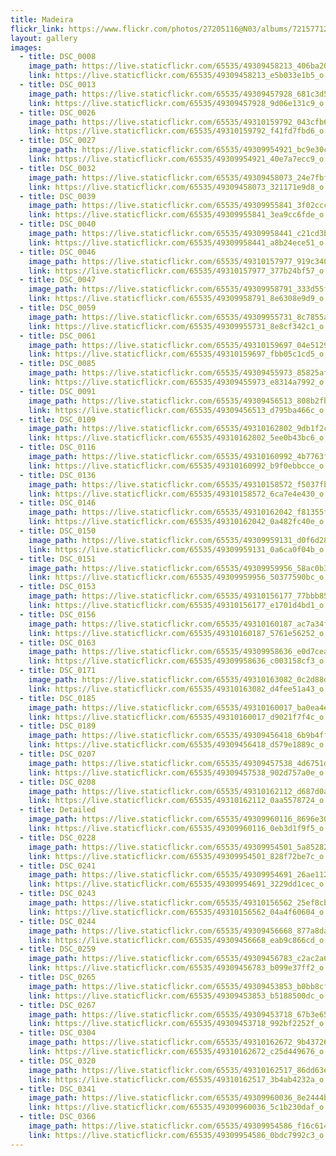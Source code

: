 ```yaml
---
title: Madeira
flickr_link: https://www.flickr.com/photos/27205116@N03/albums/72157712460368013 
layout: gallery
images:
  - title: DSC_0008
    image_path: https://live.staticflickr.com/65535/49309458213_406ba2000e_m.jpg
    link: https://live.staticflickr.com/65535/49309458213_e5b033e1b5_o.jpg
  - title: DSC_0013
    image_path: https://live.staticflickr.com/65535/49309457928_681c3d5f77_m.jpg
    link: https://live.staticflickr.com/65535/49309457928_9d06e131c9_o.jpg
  - title: DSC_0026
    image_path: https://live.staticflickr.com/65535/49310159792_043cfb6405_m.jpg
    link: https://live.staticflickr.com/65535/49310159792_f41fd7fbd6_o.jpg
  - title: DSC_0027
    image_path: https://live.staticflickr.com/65535/49309954921_bc9e30cb07_m.jpg
    link: https://live.staticflickr.com/65535/49309954921_40e7a7ecc9_o.jpg
  - title: DSC_0032
    image_path: https://live.staticflickr.com/65535/49309458073_24e7fbfffa_m.jpg
    link: https://live.staticflickr.com/65535/49309458073_321171e9d8_o.jpg
  - title: DSC_0039
    image_path: https://live.staticflickr.com/65535/49309955841_3f02cccd2a_m.jpg
    link: https://live.staticflickr.com/65535/49309955841_3ea9cc6fde_o.jpg
  - title: DSC_0040
    image_path: https://live.staticflickr.com/65535/49309958441_c21cd3bb67_m.jpg
    link: https://live.staticflickr.com/65535/49309958441_a8b24ece51_o.jpg
  - title: DSC_0046
    image_path: https://live.staticflickr.com/65535/49310157977_919c34073e_m.jpg
    link: https://live.staticflickr.com/65535/49310157977_377b24bf57_o.jpg
  - title: DSC_0047
    image_path: https://live.staticflickr.com/65535/49309958791_333d55fbf4_m.jpg
    link: https://live.staticflickr.com/65535/49309958791_8e6308e9d9_o.jpg
  - title: DSC_0059
    image_path: https://live.staticflickr.com/65535/49309955731_8c7855a652_m.jpg
    link: https://live.staticflickr.com/65535/49309955731_8e8cf342c1_o.jpg
  - title: DSC_0061
    image_path: https://live.staticflickr.com/65535/49310159697_04e5129a7f_m.jpg
    link: https://live.staticflickr.com/65535/49310159697_fbb05c1cd5_o.jpg
  - title: DSC_0085
    image_path: https://live.staticflickr.com/65535/49309455973_85825afdd9_m.jpg
    link: https://live.staticflickr.com/65535/49309455973_e8314a7992_o.jpg
  - title: DSC_0091
    image_path: https://live.staticflickr.com/65535/49309456513_808b2fb152_m.jpg
    link: https://live.staticflickr.com/65535/49309456513_d795ba466c_o.jpg
  - title: DSC_0109
    image_path: https://live.staticflickr.com/65535/49310162802_9db1f2c608_m.jpg
    link: https://live.staticflickr.com/65535/49310162802_5ee0b43bc6_o.jpg
  - title: DSC_0116
    image_path: https://live.staticflickr.com/65535/49310160992_4b7763febe_m.jpg
    link: https://live.staticflickr.com/65535/49310160992_b9f0ebbcce_o.jpg
  - title: DSC_0136
    image_path: https://live.staticflickr.com/65535/49310158572_f5037fb87e_m.jpg
    link: https://live.staticflickr.com/65535/49310158572_6ca7e4e430_o.jpg
  - title: DSC_0146
    image_path: https://live.staticflickr.com/65535/49310162042_f81355f459_m.jpg
    link: https://live.staticflickr.com/65535/49310162042_0a482fc40e_o.jpg
  - title: DSC_0150
    image_path: https://live.staticflickr.com/65535/49309959131_d0f6d285e7_m.jpg
    link: https://live.staticflickr.com/65535/49309959131_0a6ca0f04b_o.jpg
  - title: DSC_0151
    image_path: https://live.staticflickr.com/65535/49309959956_58ac0b3f3b_m.jpg
    link: https://live.staticflickr.com/65535/49309959956_50377590bc_o.jpg
  - title: DSC_0153
    image_path: https://live.staticflickr.com/65535/49310156177_77bbb85473_m.jpg
    link: https://live.staticflickr.com/65535/49310156177_e1701d4bd1_o.jpg
  - title: DSC_0156
    image_path: https://live.staticflickr.com/65535/49310160187_ac7a34fc68_m.jpg
    link: https://live.staticflickr.com/65535/49310160187_5761e56252_o.jpg
  - title: DSC_0163
    image_path: https://live.staticflickr.com/65535/49309958636_e0d7cea86c_m.jpg
    link: https://live.staticflickr.com/65535/49309958636_c003158cf3_o.jpg
  - title: DSC_0171
    image_path: https://live.staticflickr.com/65535/49310163082_0c2d88d9b5_m.jpg
    link: https://live.staticflickr.com/65535/49310163082_d4fee51a43_o.jpg
  - title: DSC_0185
    image_path: https://live.staticflickr.com/65535/49310160017_ba0ea4e048_m.jpg
    link: https://live.staticflickr.com/65535/49310160017_d9021f7f4c_o.jpg
  - title: DSC_0189
    image_path: https://live.staticflickr.com/65535/49309456418_6b9b4ff744_m.jpg
    link: https://live.staticflickr.com/65535/49309456418_d579e1889c_o.jpg
  - title: DSC_0207
    image_path: https://live.staticflickr.com/65535/49309457538_4d6751da35_m.jpg
    link: https://live.staticflickr.com/65535/49309457538_902d757a0e_o.jpg
  - title: DSC_0208
    image_path: https://live.staticflickr.com/65535/49310162112_d687d0a2d1_m.jpg
    link: https://live.staticflickr.com/65535/49310162112_0aa5578724_o.jpg
  - title: Detailed
    image_path: https://live.staticflickr.com/65535/49309960116_8696e3061b_m.jpg
    link: https://live.staticflickr.com/65535/49309960116_0eb3d1f9f5_o.jpg
  - title: DSC_0228
    image_path: https://live.staticflickr.com/65535/49309954501_5a85282cab_m.jpg
    link: https://live.staticflickr.com/65535/49309954501_828f72be7c_o.jpg
  - title: DSC_0241
    image_path: https://live.staticflickr.com/65535/49309954691_26ae112b52_m.jpg
    link: https://live.staticflickr.com/65535/49309954691_3229dd1cec_o.jpg
  - title: DSC_0243
    image_path: https://live.staticflickr.com/65535/49310156562_25ef8cb9ae_m.jpg
    link: https://live.staticflickr.com/65535/49310156562_04a4f60604_o.jpg
  - title: DSC_0244
    image_path: https://live.staticflickr.com/65535/49309456668_877a8da9a0_m.jpg
    link: https://live.staticflickr.com/65535/49309456668_eab9c866cd_o.jpg
  - title: DSC_0259
    image_path: https://live.staticflickr.com/65535/49309456783_c2ac2a6df8_m.jpg
    link: https://live.staticflickr.com/65535/49309456783_b099e37ff2_o.jpg
  - title: DSC_0265
    image_path: https://live.staticflickr.com/65535/49309453853_b0bb8cf821_m.jpg
    link: https://live.staticflickr.com/65535/49309453853_b5188500dc_o.jpg
  - title: DSC_0267
    image_path: https://live.staticflickr.com/65535/49309453718_67b3e6597a_m.jpg
    link: https://live.staticflickr.com/65535/49309453718_992bf2252f_o.jpg
  - title: DSC_0304
    image_path: https://live.staticflickr.com/65535/49310162672_9b43726338_m.jpg
    link: https://live.staticflickr.com/65535/49310162672_c25d449676_o.jpg
  - title: DSC_0320
    image_path: https://live.staticflickr.com/65535/49310162517_86dd63e6a4_m.jpg
    link: https://live.staticflickr.com/65535/49310162517_3b4ab4232a_o.jpg
  - title: DSC_0341
    image_path: https://live.staticflickr.com/65535/49309960036_8e2444ba36_m.jpg
    link: https://live.staticflickr.com/65535/49309960036_5c1b230daf_o.jpg
  - title: DSC_0366
    image_path: https://live.staticflickr.com/65535/49309954586_f16c6146bb_m.jpg
    link: https://live.staticflickr.com/65535/49309954586_0bdc7992c3_o.jpg
---
```


